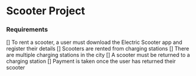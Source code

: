 # Scooter Project

### Requirements

[] To rent a scooter, a user must download the Electric Scooter app and register their details
[] Scooters are rented from charging stations
[] There are multiple charging stations in the city
[] A scooter must be returned to a charging station
[] Payment is taken once the user has returned their scooter
